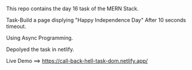 This repo contains the day 16 task of the MERN Stack.

Task-Build a page displying "Happy Independence Day" After 10 seconds timeout. 

Using Async Programming.

Depolyed the task in netlify.

Live Demo ==> https://call-back-hell-task-dom.netlify.app/
